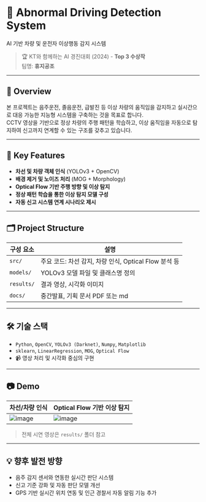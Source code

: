# 🚓 Abnormal Driving Detection System  
AI 기반 차량 및 운전자 이상행동 감지 시스템

> 🏆 KT와 함께하는 AI 경진대회 (2024) - **Top 3 수상작**  
> 팀명: **휴지공조**

---

## 📌 Overview

본 프로젝트는 음주운전, 졸음운전, 급발진 등 이상 차량의 움직임을 감지하고 실시간으로 대응 가능한 지능형 시스템을 구축하는 것을 목표로 합니다.  
CCTV 영상을 기반으로 정상 차량의 주행 패턴을 학습하고, 이상 움직임을 자동으로 탐지하여 신고까지 연계할 수 있는 구조를 갖추고 있습니다.

---

## 🧠 Key Features

- **차선 및 차량 객체 인식** (YOLOv3 + OpenCV)
- **배경 제거 및 노이즈 처리** (MOG + Morphology)
- **Optical Flow 기반 주행 방향 및 이상 탐지**
- **정상 패턴 학습을 통한 이상 탐지 모델 구성**
- **자동 신고 시스템 연계 시나리오 제시**

---

## 🗂 Project Structure

| 구성 요소 | 설명 |
|-----------|------|
| `src/` | 주요 코드: 차선 감지, 차량 인식, Optical Flow 분석 등 |
| `models/` | YOLOv3 모델 파일 및 클래스명 정의 |
| `results/` | 결과 영상, 시각화 이미지 |
| `docs/` | 중간발표, 기획 문서 PDF 또는 md |

---

## 🛠 기술 스택

- `Python`, `OpenCV`, `YOLOv3 (Darknet)`, `Numpy`, `Matplotlib`
- `sklearn`, `LinearRegression`, `MOG`, `Optical Flow`
- 📹 영상 처리 및 시각화 중심의 구현

---

## 📷 Demo

| 차선/차량 인식 | Optical Flow 기반 이상 탐지 |
|----------------|-----------------------------|
|![image](https://github.com/user-attachments/assets/892cc65a-f061-4244-bbb7-c87a69fc4d41) | ![image](https://github.com/user-attachments/assets/25b5ad13-8708-41a8-95fb-88aad2846c43) |

> 전체 시연 영상은 `results/` 폴더 참고

---

## 💡 향후 발전 방향

- 음주 감지 센서와 연동한 실시간 판단 시스템
- 신고 기준 강화 및 자동 판단 모델 개선
- GPS 기반 실시간 위치 연동 및 인근 경찰서 자동 알림 기능 추가


